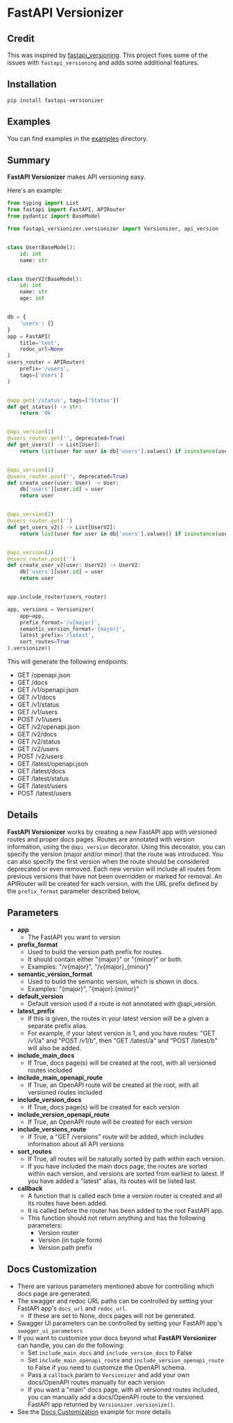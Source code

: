 # FastAPI Versionizer

## Credit
This was inspired by [fastapi_versioning](https://github.com/DeanWay/fastapi-versioning).
This project fixes some of the issues with `fastapi_versioning` and adds some additional features.

## Installation
`pip install fastapi-versionizer`

## Examples
You can find examples in the [examples](/examples) directory.

## Summary
<b>FastAPI Versionizer</b> makes API versioning easy.

Here's an example:

```python
from typing import List
from fastapi import FastAPI, APIRouter
from pydantic import BaseModel

from fastapi_versionizer.versionizer import Versionizer, api_version


class User(BaseModel):
    id: int
    name: str


class UserV2(BaseModel):
    id: int
    name: str
    age: int


db = {
    'users': {}
}
app = FastAPI(
    title='test',
    redoc_url=None
)
users_router = APIRouter(
    prefix='/users',
    tags=['Users']
)


@app.get('/status', tags=['Status'])
def get_status() -> str:
    return 'Ok'


@api_version(1)
@users_router.get('', deprecated=True)
def get_users() -> List[User]:
    return list(user for user in db['users'].values() if isinstance(user, User))


@api_version(1)
@users_router.post('', deprecated=True)
def create_user(user: User) -> User:
    db['users'][user.id] = user
    return user


@api_version(2)
@users_router.get('')
def get_users_v2() -> List[UserV2]:
    return list(user for user in db['users'].values() if isinstance(user, UserV2))


@api_version(2)
@users_router.post('')
def create_user_v2(user: UserV2) -> UserV2:
    db['users'][user.id] = user
    return user


app.include_router(users_router)

app, versions = Versionizer(
    app=app,
    prefix_format='/v{major}',
    semantic_version_format='{major}',
    latest_prefix='/latest',
    sort_routes=True
).versionize()
```

This will generate the following endpoints:
- GET /openapi.json
- GET /docs
- GET /v1/openapi.json
- GET /v1/docs
- GET /v1/status
- GET /v1/users
- POST /v1/users
- GET /v2/openapi.json
- GET /v2/docs
- GET /v2/status
- GET /v2/users
- POST /v2/users
- GET /latest/openapi.json
- GET /latest/docs
- GET /latest/status
- GET /latest/users
- POST /latest/users

## Details
<b>FastAPI Versionizer</b> works by creating a new FastAPI app with versioned routes and proper docs pages.
Routes are annotated with version information, using the `@api_version` decorator.
Using this decorator, you can specify the version (major and/or minor) that the route was introduced.
You can also specify the first version when the route should be considered deprecated or even removed.
Each new version will include all routes from previous versions that have not been overridden or marked for removal.
An APIRouter will be created for each version, with the URL prefix defined by the `prefix_format` parameter described below,

## Parameters
- <b>app</b>
  - The FastAPI you want to version
- <b>prefix_format</b>
  - Used to build the version path prefix for routes.
  - It should contain either "{major}" or "{minor}" or both.
  - Examples: "/v{major}", "/v{major}_{minor}"
- <b>semantic_version_format</b>
  - Used to build the semantic version, which is shown in docs.
  - Examples: "{major}", "{major}.{minor}"
- <b>default_version</b>
  - Default version used if a route is not annotated with @api_version.
- <b>latest_prefix</b>
  - If this is given, the routes in your latest version will be a given a separate prefix alias.
  - For example, if your latest version is 1, and you have routes: "GET /v1/a" and "POST /v1/b", then "GET /latest/a" and "POST /latest/b" will also be added.
- <b>include_main_docs</b>
  - If True, docs page(s) will be created at the root, with all versioned routes included
- <b>include_main_openapi_route</b>
  - If True, an OpenAPI route will be created at the root, with all versioned routes included
- <b>include_version_docs</b>
  - If True, docs page(s) will be created for each version
- <b>include_version_openapi_route</b>
  - If True, an OpenAPI route will be created for each version
- <b>include_versions_route</b>
  - If True, a "GET /versions" route will be added, which includes information about all API versions
- <b>sort_routes</b>
  - If True, all routes will be naturally sorted by path within each version.
  - If you have included the main docs page, the routes are sorted within each version, and versions are sorted from earliest to latest. If you have added a "latest" alias, its routes will be listed last.
- <b>callback</b>
  - A function that is called each time a version router is created and all its routes have been added.
  - It is called before the router has been added to the root FastAPI app.
  - This function should not return anything and has the following parameters:
    - Version router
    - Version (in tuple form)
    - Version path prefix

## Docs Customization
- There are various parameters mentioned above for controlling which docs page are generated.
- The swagger and redoc URL paths can be controlled by setting your FastAPI app's `docs_url` and `redoc_url`.
  - If these are set to None, docs pages will not be generated.
- Swagger UI parameters can be controlled by setting your FastAPI app's `swagger_ui_parameters`
- If you want to customize your docs beyond what <b>FastAPI Versionizer</b> can handle, you can do the following:
  - Set `include_main_docs` and `include_version_docs` to False
  - Set `include_main_openapi_route` and `include_version_openapi_route` to False if you need to customize the OpenAPI schema.
  - Pass a `callback` param to `Versionizer` and add your own docs/OpenAPI routes manually for each version
  - If you want a "main" docs page, with all versioned routes included, you can manually add a docs/OpenAPI route to the versioned FastAPI app returned by `Versionizer.versionize()`.
- See the [Docs Customization](/examples/docs_customization.py) example for more details
